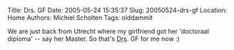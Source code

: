 Title: Drs. GF
Date: 2005-05-24 15:35:37
Slug: 20050524-drs-gf
Location: Home
Authors: Michiel Scholten
Tags: olddammit

<p>We are just back from Utrecht where my girlfriend got her 'doctoraal diploma' -- say her Master. So that's <acronym title="doctorandus">Drs</acronym>. GF for me now :)</p>